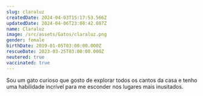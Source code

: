 ```yaml
---
slug: claraluz
createdDate: 2024-04-03T15:17:53.566Z
updatedDate: 2024-04-06T23:08:42.087Z
name: Claraluz
image: /src/assets/Gatos/claraluz.png
gender: female
birthDate: 2019-01-05T03:00:00.000Z
rescueDate: 2023-03-25T03:00:00.000Z
neutered: true
vaccinated: true
---
```



Sou um gato curioso que gosto de explorar todos os cantos da casa e tenho uma habilidade incrível para me esconder nos lugares mais inusitados.
